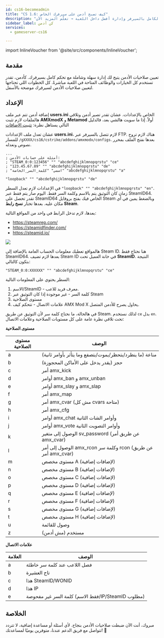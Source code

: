 ```yaml
---
id: cs16-becomeadmin
title: "CS 1.6: كيف تصبح أدمن على سيرفرك الخاص"
description: "اكتشف كيف تعطي صلاحيات الأدمن للتحكم الكامل بالسيرفر وإدارة أفضل داخل اللعبة → تعلّم المزيد الآن"
sidebar_label: كن أدمن
services:
  - gameserver-cs16

---
```


import InlineVoucher from '@site/src/components/InlineVoucher';

## مقدمة
تعيين صلاحيات الأدمن يتيح لك إدارة سهلة وشاملة مع تحكم كامل بسيرفرك. كأدمن، تقدر تستخدم كل الخيارات والوظائف المتاحة في اللعبة مباشرةً. كل الخطوات اللي تحتاجها لتعيين صلاحيات الأدمن لسيرفرك موضحة بالأسفل.  
<InlineVoucher />

## الإعداد
إضافة أدمن تتم عبر ملف **users.ini** الخاص بالإعدادات. عشان تقدر تصير أدمن وتلاقي هالملفات لازم تثبت **AMXmodX** و **Metamod** أولاً. إذا ما سويت هالشي بعد، فالدليل التالي يستاهل نظرة: [تثبيت الإضافات](cs16-plugins.md)

عشان تعدل ملف الإعدادات **users.ini**، لازم تتصل بالسيرفر عبر FTP. هناك لازم تروح للمسار ``/gXXXX/cs16/cstrike/addons/amxmodx/configs``. بعدها نفتح الملف بمحرر نصوص ونعدله.

<InlineVoucher />

```
...
; أمثلة على حسابات الأدمن:
; "STEAM_0:0:123456" "" "abcdefghijklmnopqrstu" "ce"
; "123.45.67.89" "" "abcdefghijklmnopqrstu" "de"
; "اسمي" "كلمة_السر_الخاصة" "abcdefghijklmnopqrstu" "a"

"loopback" "" "abcdefghijklmnopqrstu" "de"
```

في الإعدادات لازم تعدل السطر ``"loopback" "" "abcdefghijklmnopqrstu" "en"``. زمان كان التوثيق يتم بالاسم وكلمة السر فقط. اليوم صار يتم فقط عبر SteamID64. تقدر تحصل على SteamID64 الخاص فيك بفتح بروفايل Steam وبالضغط يمين في أي مكان عليه. بعدها تختار **نسخ رابط Steam**.

بعدها، لازم تدخل الرابط في واحد من المواقع التالية:

- https://steamrep.com/
- https://steamidfinder.com/
- https://steamid.io/

![](https://screensaver01.zap-hosting.com/index.php/s/agXYcjRaDn8nSim/preview)

هالمواقع تعطيك معلومات الحساب العامة بالإضافة إلى Steam ID. هنا نحتاج فقط SteamID64. بعدها لازم تضيف Steam ID في خانة العميل تحت **SteamID**. النتيجة بتكون كالتالي:

```
"STEAM_0:0:XXXXXX" "" "abcdefghijklmnopqrstu" "ce"
```

السطر يحتوي على المعلومات التالية:

1. الاسم/SteamID - معرف فريد للاعب.
2. كلمة السر - غير موجودة إذا كان التوثيق عبر Steam
3. مستوى الصلاحية
4. علامات الاتصال - تتحكم كيف AMX Mod X يحاول يصرح للأدمن المتصل.

في هالحالة، ما نحتاج كلمة سر لأن التوثيق عن طريق Steam. لذلك نستخدم ``ce`` بدل ``en``. تحت تلاقي نظرة عامة على كل مستويات الصلاحية وعلامات الاتصال:



**مستوى الصلاحية**

| مستوى الصلاحية | الوصف                                                    |
| -------------- | -------------------------------------------------------- |
| a              | مناعة (ما ينطرد/يتحظر/يموت/يتصفع وما يتأثر بأوامر ثانية) |
| b              | حجز (يقدر يدخل على الأماكن المحجوزة)                    |
| c              | أمر amx_kick                                            |
| d              | أوامر amx_ban و amx_unban                              |
| e              | أوامر amx_slay و amx_slap                              |
| f              | أمر amx_map                                            |
| g              | أمر amx_cvar (مش كل cvars متاحة)                        |
| h              | أمر amx_cfg                                            |
| i              | أوامر amx_chat وأوامر الشات الثانية                    |
| j              | أوامر amx_vote وأوامر التصويت الثانية                  |
| k              | الوصول إلى متغير sv_password (عن طريق أمر amx_cvar)    |
| l              | الوصول إلى أمر amx_rcon وكلمة سر rcon (عن طريق أمر amx_cvar) |
| m              | مستوى مخصص A (لإضافات إضافية)                          |
| n              | مستوى مخصص B (لإضافات إضافية)                          |
| o              | مستوى مخصص C (لإضافات إضافية)                          |
| p              | مستوى مخصص D (لإضافات إضافية)                          |
| q              | مستوى مخصص E (لإضافات إضافية)                          |
| r              | مستوى مخصص F (لإضافات إضافية)                          |
| s              | مستوى مخصص G (لإضافات إضافية)                          |
| t              | مستوى مخصص H (لإضافات إضافية)                          |
| u              | وصول للقائمة                                            |
| z              | مستخدم (مش أدمن)                                        |



**علامات الاتصال** 

| العلامة | الوصف                                               |
| ------- | --------------------------------------------------- |
| a       | فصل اللاعب عند كلمة سر خاطئة                         |
| b       | تاج العشيرة                                        |
| c       | هذا SteamID/WONID                                  |
| d       | هذا IP                                            |
| e       | كلمة السر غير مفحوصة (فقط الاسم/IP/SteamID مطلوب) |


## الخلاصة

مبروك، أنت الآن ضبطت صلاحيات الأدمن بنجاح. لأي أسئلة أو مساعدة إضافية، لا تتردد تتواصل مع فريق الدعم عندنا، متوفرين يوميًا لمساعدتك! 🙂

<InlineVoucher />